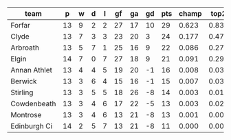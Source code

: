 |     team     | p  | w | d | l | gf | ga | gd | pts | champ | top2  | top3  | top4  |  5-7  | bot4  | bot3  | bot2  |
|--------------|----|---|---|---|----|----|----|-----|-------|-------|-------|-------|-------|-------|-------|-------|
| Forfar       | 13 | 9 | 2 | 2 | 27 | 17 | 10 |  29 | 0.623 | 0.837 | 0.931 | 0.972 | 0.028 | 0.002 | 0.001 | 0.000|
| Clyde        | 13 | 7 | 3 | 3 | 23 | 20 |  3 |  24 | 0.177 | 0.476 | 0.704 | 0.845 | 0.142 | 0.031 | 0.013 | 0.004|
| Arbroath     | 13 | 5 | 7 | 1 | 25 | 16 |  9 |  22 | 0.086 | 0.277 | 0.498 | 0.704 | 0.260 | 0.082 | 0.036 | 0.014|
| Elgin        | 14 | 7 | 0 | 7 | 27 | 18 |  9 |  21 | 0.091 | 0.294 | 0.522 | 0.717 | 0.249 | 0.079 | 0.034 | 0.011|
| Annan Athlet | 13 | 4 | 4 | 5 | 19 | 20 | -1 |  16 | 0.008 | 0.039 | 0.108 | 0.224 | 0.503 | 0.437 | 0.273 | 0.138|
| Berwick      | 13 | 3 | 6 | 4 | 15 | 16 | -1 |  15 | 0.007 | 0.031 | 0.095 | 0.212 | 0.511 | 0.455 | 0.278 | 0.142|
| Stirling     | 13 | 3 | 5 | 5 | 18 | 26 | -8 |  14 | 0.003 | 0.019 | 0.057 | 0.125 | 0.435 | 0.608 | 0.440 | 0.266|
| Cowdenbeath  | 13 | 3 | 4 | 6 | 17 | 22 | -5 |  13 | 0.003 | 0.022 | 0.067 | 0.147 | 0.458 | 0.568 | 0.395 | 0.220|
| Montrose     | 13 | 3 | 4 | 6 | 13 | 21 | -8 |  13 | 0.001 | 0.005 | 0.016 | 0.045 | 0.286 | 0.809 | 0.669 | 0.478|
| Edinburgh Ci | 14 | 2 | 5 | 7 | 13 | 21 | -8 |  11 | 0.000 | 0.001 | 0.003 | 0.011 | 0.129 | 0.928 | 0.861 | 0.727|
